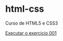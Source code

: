 # html-css
 Curso de HTML5 e CSS3

<a href="https://alexsandrogaldino.github.io/html-css/exercicios/ex001/index.html">Executar o exercicio 001